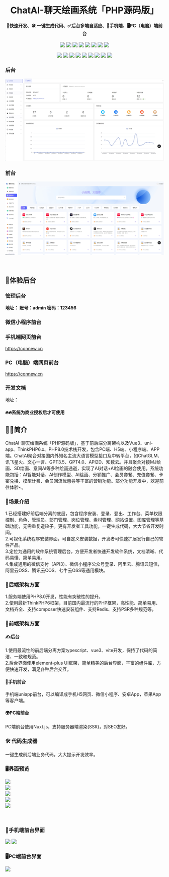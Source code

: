  <h1 align="center">ChatAI-聊天绘画系统「PHP源码版」</h1>
<h4 align="center">🚀快速开发、🛠️ 一键生成代码、✅后台多端自适应、📱手机端、🖥️PC（电脑）端前台</h4> 
<p align="center">
<a href="https://www.php.net/"><img src="https://img.shields.io/badge/PHP-8-8892bf"></a> <a href="https://www.tslang.cn/"><img src="https://img.shields.io/badge/TypeScript-3-294e80"></a> <a href="#"><img src="https://img.shields.io/badge/ThinkPHP-6.0-6fb737"></a> <a href="#"><img src="https://img.shields.io/badge/Vue.js-3-4eb883"></a> <a href="#"><img src="https://img.shields.io/badge/vite-2-ffc018"></a> <a href="#"><img src="https://img.shields.io/badge/Element Plus-2-409eff"></a> <a href="https://uniapp.dcloud.io/"><img src="https://img.shields.io/badge/uniapp--d85806"></a> <a href="https://www.nuxtjs.cn/"><img src="https://img.shields.io/badge/Nuxt.js--18bc78"></a>
</p>
<p align="center">
<a href="https://mp.weixin.qq.com/"><img src="https://img.shields.io/badge/微信-公众号-05ce66"></a>
<a href="https://mp.weixin.qq.com/"><img src="https://img.shields.io/badge/微信-小程序-05ce66"></a>
<a href="https://pay.weixin.qq.com/"><img src="https://img.shields.io/badge/微信-支付API3-05ce66"></a>
<a href="https://open.weixin.qq.com/"><img src="https://img.shields.io/badge/微信-开放平台-05ce66"></a>
<a href="https://cloud.tencent.com/"><img src="https://img.shields.io/badge/腾讯云-COS-00a3ff"></a>
<a href="https://cloud.tencent.com/"><img src="https://img.shields.io/badge/腾讯云-短信-00a3ff"></a>
<a href="https://www.aliyun.com/"><img src="https://img.shields.io/badge/阿里云-OSS-ff6a00"></a>
<a href="https://www.aliyun.com/"><img src="https://img.shields.io/badge/阿里云-短信-ff6a00"></a>
<a href="https://www.qiniu.com/"><img src="https://img.shields.io/badge/七牛云-OSS-07beff"></a>
</p>
</p>

### 后台
 ![输入图片说明](server/public/upgrade/.png)


### 前台
![输入图片说明](aicz.png)

 <br>

##  👀体验后台
### 管理后台
**地址：
账号：admin 密码：123456**
### 微信小程序前台

### 手机端网页前台
https://connew.cn
### PC（电脑）端网页前台
https://connew.cn
### 开发文档
地址：

#### 🔥🔥系统为商业授权后才可使用


## 👨‍💻‍简介
ChatAI-聊天绘画系统「PHP源码版」，基于前后端分离架构以及Vue3、uni-app、ThinkPHP6.x、PHP8.0技术栈开发，包含PC端、H5端、小程序端、APP端。ChatAI聚合对接国内外知名主流大语言模型接口及中转平台，如ChatGLM、讯飞星火、文心一言、GPT3.5、GPT4.0、API2D、知数云。并且聚合对接MJ绘画、SD绘画、意间AI等多种绘画通道，实现了AI对话+AI绘画的融合使用。系统功能包括：AI智能对话、AI创作模型、AI绘画、分销推广、会员套餐、充值套餐、卡密兑换、模型计费、会员回流优惠券等丰富的营销功能。部分功能开发中，欢迎前往体验~。
<br>

### 🧰场景介绍
1.已经搭建好前后端分离的底层，包含程序安装、登录、登出、工作台、菜单权限控制、角色、管理员、部门管理、岗位管理、素材管理、网站设置、图库管理等基础功能，无需重复造轮子。更有开发者工具功能，一键生成代码，大大节省开发时间。<br>
2.可视化系统程序安装界面，可自定义安装数据，开发者可快速扩展发行自己的软件产品。<br>
3.定位为通用的软件系统管理后台，方便开发者快速开发软件系统，文档清晰、代码易懂、简单易用。<br>
4.集成通用的微信支付（API3）、微信小程序公众号登录、阿里云、腾讯云短信，阿里云OSS、腾讯云COS、七牛云OSS等通用模块。
### 🐙后端架构方面
1.服务端使用PHP8.0开发，性能有突破性的提升。<br>
2.使用最新ThinkPHP6框架，目前国内最流行的PHP框架，高性能、简单易用、文档齐全、支持composer快速安装组件、支持Redis、支持PSR多种规范等。
### 🐹前端架构方面
#### ✍后台
1.使用最流性的前后端分离方案typescript、vue3、vite开发，保持了代码的简洁、一致和规范。<br>
2.后台界面使用element-plus UI框架，简单精美的后台界面，丰富的组件库，方便快速开发，满足各种后台交互。
#### 👛手机前台
手机端uniapp前台，可以编译成手机H5网页、微信小程序、安卓App，苹果App等客户端。
#### 🌍PC端前台
PC端前台使用Nuxt.js，支持服务器端渲染(SSR)，对SEO友好。
### 🛠️ 代码生成器
一键生成前后端业务代码，大大提示开发效率。



### 🖥️界面预览
![](https://chat.chatmoney.cn/uploads/images/20240430/20240430164458ab8980064.png) <br>
![](https://chat.chatmoney.cn/uploads/images/20240430/202404301644582c1582002.png) <br>
![](https://chat.chatmoney.cn/uploads/images/20240430/20240430164458b4bf16155.png) <br>
![](https://chat.chatmoney.cn/uploads/images/20240404/2024040412543798e362685.png) <br>
![](https://chat.chatmoney.cn/uploads/images/20240404/20240404125437c60bf6618.png) <br>

<br>

### 📱手机端前台界面
<img  width="30%"  src="https://server.chatmoney.cn/uploads/images/202308311748550b3108737.png" />  
<img  width="30%"  src="https://server.chatmoney.cn/uploads/images/20230831174855aea056439.png" />
 <br>

### 🖥️PC端前台界面
![](https://chat.chatmoney.cn/uploads/images/20240404/20240404125437c60bf6618.png)